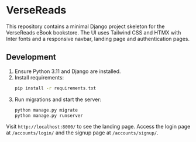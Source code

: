 # VerseReads

This repository contains a minimal Django project skeleton for the VerseReads eBook bookstore. The UI uses Tailwind CSS and HTMX with Inter fonts and a responsive navbar, landing page and authentication pages.

## Development

1. Ensure Python 3.11 and Django are installed.
2. Install requirements:
   ```bash
   pip install -r requirements.txt
   ```
3. Run migrations and start the server:
   ```bash
   python manage.py migrate
   python manage.py runserver
   ```

Visit `http://localhost:8000/` to see the landing page. Access the login page at `/accounts/login/` and the signup page at `/accounts/signup/`.
